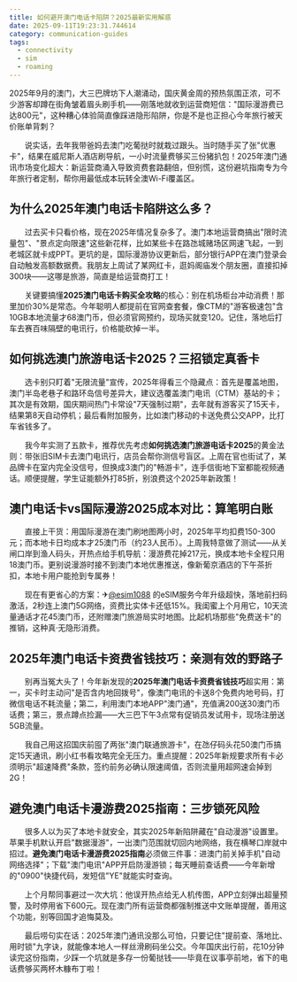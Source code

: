```yaml
---
title: 如何避开澳门电话卡陷阱？2025最新实用解惑
date: 2025-09-11T19:23:31.744614
category: communication-guides
tags:
  - connectivity
  - sim
  - roaming
---
```


2025年9月的澳门，大三巴牌坊下人潮涌动，国庆黄金周的预热氛围正浓，可不少游客却蹲在街角皱着眉头刷手机——刚落地就收到运营商短信："国际漫游费已达800元"，这种糟心体验简直像踩进隐形陷阱，你是不是也正担心今年旅行被天价账单背刺？

　　说实话，去年我带爸妈去澳门吃葡挞时就栽过跟头。当时随手买了张"优惠卡"，结果在威尼斯人酒店刷导航，一小时流量费够买三份猪扒包！2025年澳门通讯市场变化超大：新运营商涌入导致资费套路翻倍，但别慌，这份避坑指南专为今年旅行者定制，帮你用最低成本玩转全澳Wi-Fi覆盖区。

## 为什么2025年澳门电话卡陷阱这么多？

　　过去买卡只看价格，现在2025年情况复杂多了。澳门本地运营商搞出"限时流量包"、"景点定向限速"这些新花样，比如某些卡在路氹城赌场区网速飞起，一到老城区就卡成PPT。更坑的是，国际漫游协议更新后，部分银行APP在澳门登录会自动触发高额数据费。我朋友上周试了某网红卡，逛妈阁庙发个朋友圈，直接扣掉300块——这哪是旅游，简直是给运营商打工！

　　关键要搞懂**2025澳门电话卡购买全攻略**的核心：别在机场柜台冲动消费！那里加价30%是常态。今年聪明人都提前在官网查套餐，像CTM的"游客极速包"含10GB本地流量才68澳门币，但必须官网预约，现场买就变120。记住，落地后打车去赛百味隔壁的电讯行，价格能砍掉一半。

## 如何挑选澳门旅游电话卡2025？三招锁定真香卡

　　选卡别只盯着"无限流量"宣传，2025年得看三个隐藏点：首先是覆盖地图，澳门半岛老巷子和路环岛信号差异大，建议选覆盖澳门电讯（CTM）基站的卡；其次是有效期，国庆期间热门卡常设"7天强制过期"，去年就有游客买了15天卡，结果第8天自动停机；最后看附加服务，比如澳门移动的卡送免费公交APP，比打车省钱多了。

　　我今年实测了五款卡，推荐优先考虑**如何挑选澳门旅游电话卡2025**的黄金法则：带张旧SIM卡去澳门电讯行，店员会帮你测信号盲区。上周在官也街试了，某品牌卡在室内完全没信号，但换成3澳门的"畅游卡"，连手信街地下室都能视频通话。顺便提醒，学生证能额外打85折，别浪费这个2025年新政策！

## 澳门电话卡vs国际漫游2025成本对比：算笔明白账

　　直接上干货：用国际漫游在澳门刷地图两小时，2025年平均扣费150-300元；而本地卡日均成本才25澳门币（约23人民币）。上周我特意做了测试——从关闸口岸到渔人码头，开热点给手机导航：漫游费花掉217元，换成本地卡全程只用18澳门币。更别说漫游时接不到澳门本地优惠推送，像新葡京酒店的下午茶折扣，本地卡用户能抢到专属券！

　　现在有更省心的方案：✈[@esim1088](https://t.me/s/esim1088) 的eSIM服务今年升级超快，落地前扫码激活，2秒连上澳门5G网络，资费比实体卡还低15%。我闺蜜上个月用它，10天流量通话才花45澳门币，还附赠澳门旅游局实时地图。比起机场那些"免费送卡"的推销，这种真·无隐形消费。

## 2025年澳门电话卡资费省钱技巧：亲测有效的野路子

　　别再当冤大头了！今年新发现的**2025年澳门电话卡资费省钱技巧**超实用：第一，买卡时主动问"是否含内地回拨号"，像澳门电讯的卡送8个免费内地号码，打微信电话不耗流量；第二，利用澳门本地APP"澳门通"，充值满200送30澳门币话费；第三，景点蹲点捡漏——大三巴下午3点常有促销员发试用卡，现场注册送5GB流量。

　　我自己用这招国庆前囤了两张"澳门联通旅游卡"，在氹仔码头花50澳门币搞定15天通讯，刷小红书看攻略完全无压力。重点提醒：2025年新规要求所有卡必须明示"超速降费"条款，签约前务必确认限速阈值，否则流量用超网速会掉到2G！

## 避免澳门电话卡漫游费2025指南：三步锁死风险

　　很多人以为买了本地卡就安全，其实2025年新陷阱藏在"自动漫游"设置里。苹果手机默认开启"数据漫游"，一出澳门范围就切回内地网络，我在横琴口岸就中招过。**避免澳门电话卡漫游费2025指南**必须做三件事：进澳门前关掉手机"自动网络选择"；下载"澳门电讯"APP开启防漫游锁；每天睡前查话费——今年新增的"0900"快捷代码，发短信"YE"就能实时查询。

　　上个月帮同事避过一次大坑：他误开热点给无人机传图，APP立刻弹出超量预警，及时停用省下600元。现在澳门所有运营商都强制推送中文账单提醒，善用这个功能，别等回国才追悔莫及。

　　最后唠句实在话：2025年澳门通讯没那么可怕，只要记住"提前查、落地比、用时锁"九字诀，就能像本地人一样丝滑刷码坐公交。今年国庆出行前，花10分钟读完这份指南，少踩一个坑就是多存一份葡挞钱——毕竟在议事亭前地，省下的电话费够买两杯木糠布丁啦！